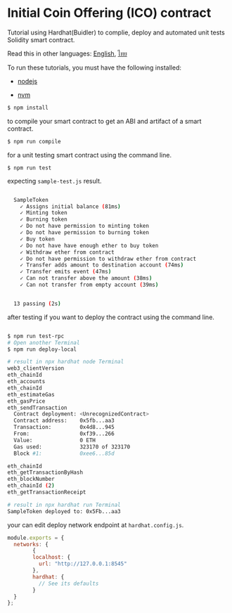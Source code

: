 # Initial Coin Offering (ICO) contract

Tutorial using Hardhat(Buidler) to complie, deploy and automated unit tests Solidity smart contract.

Read this in other languages: [English](README.md), [ไทย](README.th.md)

To run these tutorials, you must have the following installed:

- [nodejs](https://nodejs.org/en/)

- [nvm](https://github.com/nvm-sh/nvm)

```bash
$ npm install
```

to compile your smart contract to get an ABI and artifact of a smart contract.

```bash
$ npm run compile
```

for a unit testing smart contract using the command line.

```
$ npm run test
```
expecting `sample-test.js` result.
```bash

  SampleToken
    ✓ Assigns initial balance (81ms)
    ✓ Minting token
    ✓ Burning token
    ✓ Do not have permission to minting token
    ✓ Do not have permission to burning token
    ✓ Buy token
    ✓ Do not have have enough ether to buy token
    ✓ Withdraw ether from contract
    ✓ Do not have permission to withdraw ether from contract
    ✓ Transfer adds amount to destination account (74ms)
    ✓ Transfer emits event (47ms)
    ✓ Can not transfer above the amount (38ms)
    ✓ Can not transfer from empty account (39ms)


  13 passing (2s)

```

after testing if you want to deploy the contract using the command line.

```bash

$ npm run test-rpc
# Open another Terminal
$ npm run deploy-local

# result in npx hardhat node Terminal
web3_clientVersion
eth_chainId
eth_accounts
eth_chainId
eth_estimateGas
eth_gasPrice
eth_sendTransaction
  Contract deployment: <UnrecognizedContract>
  Contract address:    0x5fb...aa3
  Transaction:         0x4d8...945
  From:                0xf39...266
  Value:               0 ETH
  Gas used:            323170 of 323170
  Block #1:            0xee6...85d

eth_chainId
eth_getTransactionByHash
eth_blockNumber
eth_chainId (2)
eth_getTransactionReceipt

# result in npx hardhat run Terminal
SampleToken deployed to: 0x5Fb...aa3

```
your can edit deploy network endpoint at `hardhat.config.js`.

```javascript
module.exports = {
  networks: {
        {
        localhost: {
          url: "http://127.0.0.1:8545"
        },
        hardhat: {
          // See its defaults
        }
  }
};

```